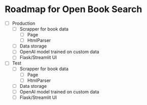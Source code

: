 # Roadmap for Open Book Search

- [ ] Production
  - [ ] Scrapper for book data
    - [ ] Page
    - [ ] HtmlParser
  - [ ] Data storage
  - [ ] OpenAI model trained on custom data
  - [ ] Flask/Streamlit UI

- [ ] Test
  - [ ] Scrapper for book data
    - [ ] Page
    - [ ] HtmlParser
  - [ ] Data storage
  - [ ] OpenAI model trained on custom data
  - [ ] Flask/Streamlit UI
